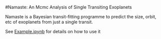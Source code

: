 #Namaste: An Mcmc Analysis of Single Transiting Exoplanets

Namaste is a Bayesian transit-fitting programme to predict the size, orbit, etc of exoplanets from just a single transit. 

See [Example.ipynb](https://github.com/hposborn/Namaste/blob/master/Example.ipynb) for details on how to use it

